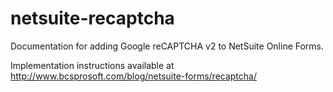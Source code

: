 # netsuite-recaptcha
Documentation for adding Google reCAPTCHA v2 to NetSuite Online Forms.

Implementation instructions available at
http://www.bcsprosoft.com/blog/netsuite-forms/recaptcha/
